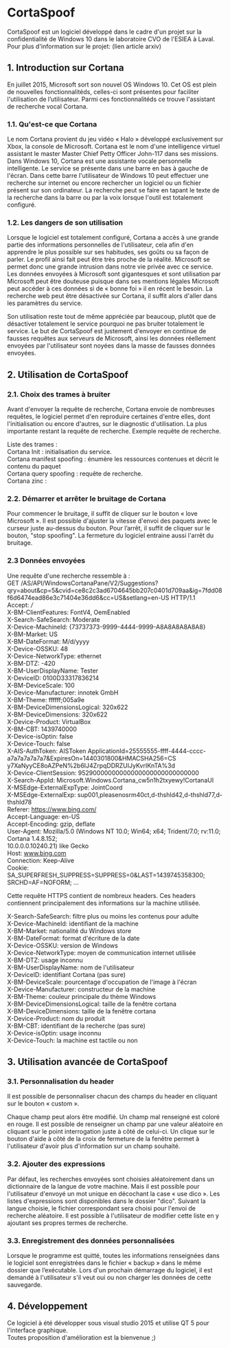 # CortaSpoof

CortaSpoof est un logiciel développé dans le cadre d'un projet sur la confidentialité de Windows 10 dans le laboratoire CVO de l'ESIEA à Laval. Pour plus d'information sur le projet:  (lien article arxiv)

 
## 1. Introduction sur Cortana 

En juillet 2015, Microsoft sort son nouvel OS Windows 10. Cet OS est plein de nouvelles fonctionnalitéds, celles-ci sont présentes pour faciliter l'utilisation de l’utilisateur. Parmi ces fonctionnalitéds ce trouve l'assistant de recherche vocal Cortana.

	 
### 1.1. Qu'est-ce que Cortana 

Le nom Cortana provient du jeu vidéo « Halo » développé exclusivement sur Xbox, la console de Microsoft. Cortana est le nom d'une intelligence virtuel assistant le master Master Chief Petty Officer John-117 dans ses missions. 
Dans Windows 10, Cortana est une assistante vocale personnelle intelligente. Le service se présente dans une barre en bas à gauche de l'écran. Dans cette barre l'utilisateur de Windows 10 peut effectuer une recherche sur internet ou encore rechercher un logiciel ou un fichier présent sur son ordinateur. La recherche peut se faire en tapant le texte de la recherche dans la barre ou par la voix lorsque l'outil est totalement configuré. 

 
### 1.2. Les dangers de son utilisation 

Lorsque le logiciel est totalement configuré, Cortana a accès à une grande partie des informations personnelles de l'utilisateur, cela afin d'en apprendre le plus possible sur ses habitudes, ses goûts ou sa façon de parler. Le profil ainsi fait peut être très proche de la réalité. Microsoft se permet donc une grande intrusion dans notre vie privée avec ce service. Les données envoyées à Microsoft sont gigantesques et sont utilisation par Microsoft peut être douteuse puisque dans ses mentions légales Microsoft peut accéder à ces données si de « bonne foi » il en récent le besoin. 
La recherche web peut être désactivée sur Cortana, il suffit alors d'aller dans les paramètres du service. 


Son utilisation reste tout de même appréciée par beaucoup, plutôt que de désactiver totalement le service pourquoi ne pas bruiter totalement le service. Le but de CortaSpoof est justement d'envoyer en continue de fausses requêtes aux serveurs de Microsoft, ainsi les données réellement envoyées par l'utilisateur sont noyées dans la masse de fausses données envoyées. 

## 2. Utilisation de CortaSpoof 

### 2.1. Choix des trames à bruiter 

Avant d'envoyer la requête de recherche, Cortana envoie de nombreuses requêtes, le logiciel permet d'en reproduire certaines d'entre elles, dont l'initialisation ou encore d'autres, sur le diagnostic d'utilisation. La plus importante restant la requête de recherche. 
Exemple requête de recherche.

 Liste des trames :  
 Cortana Init : initialisation du service.  
 Cortana manifest spoofing : énumère les ressources contenues et décrit le contenu du paquet  
 Cortana query spoofing : requête de recherche.  
 Cortana zinc :  

 
### 2.2. Démarrer et arrêter le bruitage de Cortana 

Pour commencer le bruitage, il suffit de cliquer sur le bouton « love Microsoft ». Il est possible d'ajuster la vitesse d'envoi des paquets avec le curseur juste au-dessus du bouton.
Pour l’arrêt, il suffit de cliquer sur le bouton, "stop spoofing". La fermeture du logiciel entraine aussi l'arrêt du bruitage. 

 
### 2.3 Données envoyées 

Une requête d'une recherche ressemble à :  
 GET /AS/API/WindowsCortanaPane/V2/Suggestions?qry=about&cp=5&cvid=ce8c2c3ad6704645bb207c0401d709aa&ig=7fdd08f6d6474ead86e3c71404e36dd6&cc=US&setlang=en-US HTTP/1.1  
 Accept:                        */*  
 X-BM-ClientFeatures:           FontV4, OemEnabled  
 X-Search-SafeSearch:           Moderate  
 X-Device-MachineId:            {73737373-9999-4444-9999-A8A8A8A8A8A8}  
 X-BM-Market:                   US  
 X-BM-DateFormat:               M/d/yyyy  
 X-Device-OSSKU:                48  
 X-Device-NetworkType:          ethernet  
 X-BM-DTZ:                      -420  
 X-BM-UserDisplayName:          Tester  
 X-DeviceID:                    0100D33317836214  
 X-BM-DeviceScale:              100  
 X-Device-Manufacturer:         innotek GmbH  
 X-BM-Theme:                    ffffff;005a9e  
 X-BM-DeviceDimensionsLogical:  320x622  
 X-BM-DeviceDimensions:         320x622  
 X-Device-Product:              VirtualBox  
 X-BM-CBT:                      1439740000  
 X-Device-isOptin:              false  
 X-Device-Touch:                false  
 X-AIS-AuthToken:               AISToken ApplicationId=25555555-ffff-4444-cccc-a7a7a7a7a7a7&ExpiresOn=1440301800&HMACSHA256=CS
                                y7XaNyyCE8oAZPeN%2b6IJ4ZrpqDDRZUIJyKvrIKnTA%3d  
 X-Device-ClientSession:        95290000000000000000000000000000  
 X-Search-AppId:                Microsoft.Windows.Cortana_cw5n1h2txyewy!CortanaUI  
 X-MSEdge-ExternalExpType:      JointCoord  
 X-MSEdge-ExternalExp:          sup001,pleasenosrm40ct,d-thshld42,d-thshld77,d-thshld78  
 Referer:                       https://www.bing.com/  
 Accept-Language:               en-US  
 Accept-Encoding:               gzip, deflate  
 User-Agent:                    Mozilla/5.0 (Windows NT 10.0; Win64; x64; Trident/7.0; rv:11.0; Cortana 1.4.8.152;  
                                10.0.0.0.10240.21) like Gecko  
 Host:                          www.bing.com  
 Connection:                    Keep-Alive  
 Cookie: SA_SUPERFRESH_SUPPRESS=SUPPRESS=0&LAST=1439745358300; SRCHD=AF=NOFORM; ...  

Cette requête HTTPS contient de nombreux headers. Ces headers contiennent principalement des informations sur la machine utilisée. 

 X-Search-SafeSearch:		  filtre plus ou moins les contenus pour adulte  
 X-Device-MachineId:            identifiant de la machine  
 X-BM-Market:                   nationalité du Windows store  
 X-BM-DateFormat:               format d'écriture de la date  
 X-Device-OSSKU:                version de Windows  
 X-Device-NetworkType:          moyen de communication internet utilisée  
 X-BM-DTZ:                      usage inconnu  
 X-BM-UserDisplayName:          nom de l'utilisateur  
 X-DeviceID:                    identifiant Cortana (pas sure)  
 X-BM-DeviceScale:              pourcentage d'occupation de l'image à l'écran  
 X-Device-Manufacturer:         constructeur de la machine  
 X-BM-Theme:                    couleur principale du thème Windows  
 X-BM-DeviceDimensionsLogical:  taille de la fenêtre cortana  
 X-BM-DeviceDimensions:         taille de la fenêtre cortana  
 X-Device-Product:              nom du produit  
 X-BM-CBT:                      identifiant de la recherche (pas sure)  
 X-Device-isOptin:              usage inconnu  
 X-Device-Touch:           la machine est tactile ou non  

 
## 3. Utilisation avancée de CortaSpoof 

### 3.1. Personnalisation du header 

Il est possible de personnaliser chacun des champs du header en cliquant sur le bouton « custom ».



Chaque champ peut alors être modifié. 
Un champ mal renseigné est coloré en rouge.
Il est possible de renseigner un champ par une valeur aléatoire en cliquant sur le point interrogation juste à côté de celui-ci.
Un clique sur le bouton d'aide à côté de la croix de fermeture de la fenêtre permet à l'utilisateur d'avoir plus d'information sur un champ souhaité.
 

 
### 3.2. Ajouter des expressions 

Par défaut, les recherches envoyées sont choisies aléatoirement dans un dictionnaire de la langue de votre machine. Mais il est possible pour l'utilisateur d'envoyé un mot unique en décochant la case « use dico ». 
Les listes d'expressions sont disponibles dans le dossier "dico". Suivant la langue choisie, le fichier correspondant sera choisi pour l'envoi de recherche aléatoire. Il est possible à l'utilisateur de modifier cette liste en y ajoutant ses propres termes de recherche. 

 
### 3.3. Enregistrement des données personnalisées 

Lorsque le programme est quitté, toutes les informations renseignées dans le logiciel sont enregistrées dans le fichier « backup » dans le même dossier que l’exécutable. Lors d'un prochain démarrage du logiciel, il est demandé à l'utilisateur s'il veut oui ou non charger les données de cette sauvegarde.

## 4. Développement

Ce logiciel à été développer sous visual studio 2015 et utilise QT 5 pour l'interface graphique.<br/>
Toutes proposition d'amélioration est la bienvenue ;)

